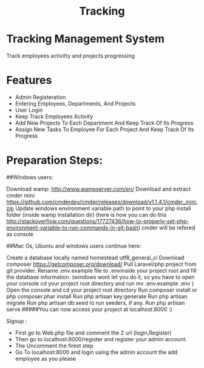 <h1 align='center'>Tracking</h1>

# Tracking Management System
Track employees activitty and projects progressing

# Features
- Admin Registeration
- Entering Employees, Departments, And Projects
- User Login
- Keep Track Employees Activity
- Add New Projects To Each Department And Keep Track Of Its Progress
- Assign New Tasks To Employee For Each Project And Keep Track Of Its Progress


# Preparation Steps:
##Windows users:

 Download wamp: http://www.wampserver.com/en/
 Download and extract cmder mini: https://github.com/cmderdev/cmder/releases/download/v1.1.4.1/cmder_mini.zip
 Update windows environment variable path to point to your php install folder (inside wamp installation dir) (here is how you can do this http://stackoverflow.com/questions/17727436/how-to-properly-set-php-environment-variable-to-run-commands-in-git-bash)
 cmder will be refered as console

##Mac Os, Ubuntu and windows users continue here:

 Create a database locally named homestead utf8_general_ci
 Download composer https://getcomposer.org/download/
 Pull Laravel/php project from git provider.
 Rename .env.example file to .envinside your project root and fill the database information. (windows wont let you do it, so you have to open your console cd your project root directory and run mv .env.example .env )
 Open the console and cd your project root directory
 Run composer install or php composer.phar install
 Run php artisan key:generate
 Run php artisan migrate
 Run php artisan db:seed to run seeders, if any.
 Run php artisan serve
#####You can now access your project at localhost:8000 :)

Signup :
 - First go to Web.php file and comment the 2 url (login,Register)
 - Then go to localhost:8000/register and register your admin account.
 - The Uncomment the firest step
 - Go To localhost:8000 and login using the admin account the add employee as you please

